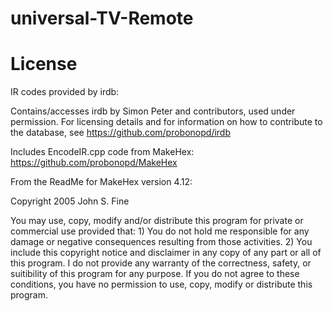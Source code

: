 # universal-TV-Remote

# License
IR codes provided by irdb:

Contains/accesses irdb by Simon Peter and contributors, used under permission. For licensing details and for information on how to contribute to the database, see  https://github.com/probonopd/irdb

Includes EncodeIR.cpp code from MakeHex:
https://github.com/probonopd/MakeHex

From the ReadMe for MakeHex version 4.12:

Copyright 2005 John S. Fine

You may use, copy, modify and/or distribute this program for private or commercial use provided that: 1) You do not hold me responsible for any damage or negative consequences resulting from those activities. 2) You include this copyright notice and disclaimer in any copy of any part or all of this program. I do not provide any warranty of the correctness, safety, or suitibility of this program for any purpose. If you do not agree to these conditions, you have no permission to use, copy, modify or distribute this program.
